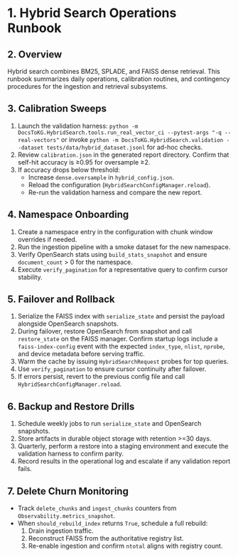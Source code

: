 # 1. Hybrid Search Operations Runbook

## 2. Overview
Hybrid search combines BM25, SPLADE, and FAISS dense retrieval. This runbook summarizes
daily operations, calibration routines, and contingency procedures for the ingestion and
retrieval subsystems.

## 3. Calibration Sweeps
1. Launch the validation harness:
   `python -m DocsToKG.HybridSearch.tools.run_real_vector_ci --pytest-args "-q --real-vectors"`
   or invoke `python -m DocsToKG.HybridSearch.validation --dataset
   tests/data/hybrid_dataset.jsonl` for ad-hoc checks.
2. Review `calibration.json` in the generated report directory. Confirm that self-hit accuracy is ≥0.95 for oversample ≥2.
3. If accuracy drops below threshold:
   - Increase `dense.oversample` in `hybrid_config.json`.
   - Reload the configuration (`HybridSearchConfigManager.reload`).
   - Re-run the validation harness and compare the new report.

## 4. Namespace Onboarding
1. Create a namespace entry in the configuration with chunk window overrides if needed.
2. Run the ingestion pipeline with a smoke dataset for the new namespace.
3. Verify OpenSearch stats using `build_stats_snapshot` and ensure `document_count` > 0 for the namespace.
4. Execute `verify_pagination` for a representative query to confirm cursor stability.

## 5. Failover and Rollback
1. Serialize the FAISS index with `serialize_state` and persist the payload alongside OpenSearch snapshots.
2. During failover, restore OpenSearch from snapshot and call `restore_state` on the FAISS
   manager. Confirm startup logs include a `faiss-index-config` event with the expected
   `index_type`, `nlist`, `nprobe`, and device metadata before serving traffic.
3. Warm the cache by issuing `HybridSearchRequest` probes for top queries.
4. Use `verify_pagination` to ensure cursor continuity after failover.
5. If errors persist, revert to the previous config file and call `HybridSearchConfigManager.reload`.

## 6. Backup and Restore Drills
1. Schedule weekly jobs to run `serialize_state` and OpenSearch snapshots.
2. Store artifacts in durable object storage with retention >=30 days.
3. Quarterly, perform a restore into a staging environment and execute the validation harness to confirm parity.
4. Record results in the operational log and escalate if any validation report fails.

## 7. Delete Churn Monitoring
- Track `delete_chunks` and `ingest_chunks` counters from `Observability.metrics_snapshot`.
- When `should_rebuild_index` returns `True`, schedule a full rebuild:
  1. Drain ingestion traffic.
  2. Reconstruct FAISS from the authoritative registry list.
  3. Re-enable ingestion and confirm `ntotal` aligns with registry count.
